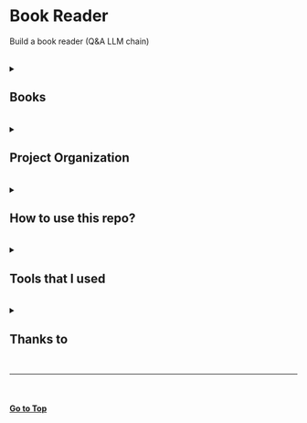 Book Reader
==============================

Build a book reader (Q&A LLM chain)

<br>

<details>
  <summary> <h2> Books</h2> </summary>
  <li> Time Machine by H. G. Wells
</details>

<br>

<details>
  <summary> <h2> Project Organization</h2> </summary>


    ├── AUTHORS.md
    ├── LICENSE
    ├── README.md
    ├── config
    │   ├── `requirements.txt`: packages
    │   └── `token_access.py`: the file is used to store tokens (remember to add the filename in `.gitignore` file to protect your token) 
    ├── data
    ├── notebooks
    │   ├── `00-book-time-machine_flan_t5_large.ipynb`: using `google/flan-t5-large`
    │   ├── `01-book-time-machine-llama2_7B.ipynb`: using `llama2_7B`
    │   └── `02-book-time-machine-mistral_7B.ipynb`: using `mistral_7B`
    └── model
        └──cache: storing models
</details>

<br>

<details>
  <summary> <h2> How to use this repo?</h2> </summary>



#### 1. Download this repo
```bash
git clone https://github.com/dujm/book-reader.git
```
#### 2. Create a conda environment
```bash
# create an env (here I name it "llm") with a stable Python version (e.g. Python 3.8) 
conda create -n llm python=3.8

# activate env
conda activate llm
```
#### 3. Install Python packages
```python
pip install -r ./config/requirements.txt
```

#### 4. Install Jupyterlab
 * if you want to use jupyterlab (alternatively, you can use `jupyter notebook`)
```bash
conda install -c conda-forge jupyterlab

# add conda environment to jupyter lab
conda install ipykernel
ipython kernel install --user --name=llm

# open jupyter lab
jupyter lab
```

#### 5. Set up Ollama (optional)
 * Ollama is used in 
   * `notebooks/01-book-time-machine-llama2_7B.ipynb`
   * `notebooks/02-book-time-machine-mistral_7B.ipynb`
 * Below is for MacOS. Find more instructions on [Ollama](https://github.com/ollama/ollama) if you use other operating systems.

##### 5.1 First-time using Ollma (for Mac users)
 * [Download file from Ollama website](https://ollama.ai/download)
 * Open Ollama app
 * Select a model from [Model library](https://github.com/ollama/ollama). 
 * I selected`llama2` and `mistral` model. 
 * Download them in the terminal
```sh
# pull llama2 model
ollama pull llama2

# pull mistral model
ollama pull mistral
```

##### 5.2 For future use of Ollama 
 * Open Ollama app


#### 6. Run notebooks
Go to `notebooks/`

</details>

<br>

<details>
  <summary> <h2> Tools that I used</h2> </summary>

 * [Chroma vector database](https://github.com/chroma-core/chroma)
 * [HuggingFacePipeline](https://python.langchain.com/docs/integrations/llms/huggingface_pipelines)
 * [Langchain](https://github.com/langchain-ai/langchain)
 * [Ollama](https://github.com/ollama/ollama)
 * [SentenceTransformers](https://github.com/UKPLab/sentence-transformers)
</details>

<br>

 <details>
  <summary> <h2> Thanks to</h2> </summary>

 * [Project Gutenberg](https://www.gutenberg.org/)
 * [Databricks](https://www.edx.org/learn/computer-science/databricks-large-language-models-application-through-production)
</details>

<br>

---
<br>

#### [Go to Top](#TOP)